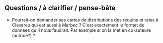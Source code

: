 ## Questions / à clarifier / pense-bête
* Pourrait-on demander ses cartes de distributions des requins et raies à Clavareu qui est aussi à Marbec ? C'est exactement le format de données qu'il nous faudrait. Par exemple si on la met en co-auteure (autrice?) ?
